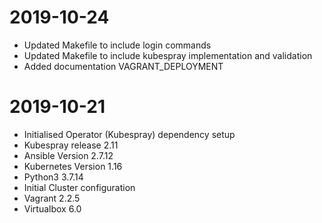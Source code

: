2019-10-24
==========
* Updated Makefile to include login commands
* Updated Makefile to include kubespray implementation and validation
* Added documentation VAGRANT_DEPLOYMENT

2019-10-21
==========
* Initialised Operator (Kubespray) dependency setup
* Kubespray release 2.11
* Ansible Version 2.7.12
* Kubernetes Version 1.16
* Python3 3.7.14
* Initial Cluster configuration
* Vagrant 2.2.5
* Virtualbox 6.0
